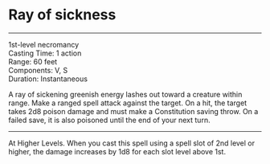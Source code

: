 # Ray of sickness

---

1st-level necromancy<br>
Casting Time: 1 action<br>
Range: 60 feet<br>
Components: V, S<br>
Duration: Instantaneous

A ray of sickening greenish energy lashes out toward a creature within range. Make a ranged spell attack against the target. On a hit, the target takes 2d8 poison damage and must make a Constitution saving throw. On a failed save, it is also poisoned until the end of your next turn.

---

At Higher Levels. When you cast this spell using a spell slot of 2nd level or higher, the damage increases by 1d8 for each slot level above 1st.